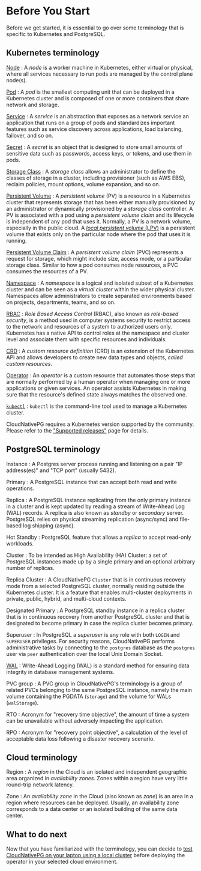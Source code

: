 # Before You Start

Before we get started, it is essential to go over some terminology that is
specific to Kubernetes and PostgreSQL.

## Kubernetes terminology

[Node](https://kubernetes.io/docs/concepts/architecture/nodes/)
: A *node* is a worker machine in Kubernetes, either virtual or physical, where
  all services necessary to run pods are managed by the control plane node(s).

[Pod](https://kubernetes.io/docs/concepts/workloads/pods/pod/)
: A *pod* is the smallest computing unit that can be deployed in a Kubernetes
  cluster and is composed of one or more containers that share network and
  storage.

[Service](https://kubernetes.io/docs/concepts/services-networking/service/)
: A *service* is an abstraction that exposes as a network service an
  application that runs on a group of pods and standardizes important features
  such as service discovery across applications, load balancing, failover, and so
  on.

[Secret](https://kubernetes.io/docs/concepts/configuration/secret/)
: A *secret* is an object that is designed to store small amounts of sensitive
  data such as passwords, access keys, or tokens, and use them in pods.

[Storage Class](https://kubernetes.io/docs/concepts/storage/storage-classes/)
: A *storage class* allows an administrator to define the classes of storage in
  a cluster, including provisioner (such as AWS EBS), reclaim policies, mount
  options, volume expansion, and so on.

[Persistent Volume](https://kubernetes.io/docs/concepts/storage/persistent-volumes/)
: A *persistent volume* (PV) is a resource in a Kubernetes cluster that
  represents storage that has been either manually provisioned by an
  administrator or dynamically provisioned by a *storage class* controller. A PV
  is associated with a pod using a *persistent volume claim* and its lifecycle is
  independent of any pod that uses it. Normally, a PV is a network volume,
  especially in the public cloud. A [*local persistent volume*
  (LPV)](https://kubernetes.io/docs/concepts/storage/volumes/#local) is a
  persistent volume that exists only on the particular node where the pod that
  uses it is running.

[Persistent Volume Claim](https://kubernetes.io/docs/concepts/storage/persistent-volumes/#persistentvolumeclaims)
: A *persistent volume claim* (PVC) represents a request for storage, which
  might include size, access mode, or a particular storage class. Similar to how
  a pod consumes node resources, a PVC consumes the resources of a PV.

[Namespace](https://kubernetes.io/docs/concepts/overview/working-with-objects/namespaces/)
: A *namespace* is a logical and isolated subset of a Kubernetes cluster and
  can be seen as a *virtual cluster* within the wider physical cluster.
  Namespaces allow administrators to create separated environments based on
  projects, departments, teams, and so on.

[RBAC](https://kubernetes.io/docs/reference/access-authn-authz/rbac/)
: *Role Based Access Control* (RBAC), also known as *role-based security*, is a
  method used in computer systems security to restrict access to the network and
  resources of a system to authorized users only. Kubernetes has a native API to
  control roles at the namespace and cluster level and associate them with
  specific resources and individuals.

[CRD](https://kubernetes.io/docs/concepts/extend-kubernetes/api-extension/custom-resources/)
: A *custom resource definition* (CRD) is an extension of the Kubernetes API
  and allows developers to create new data types and objects, *called custom
  resources*.

[Operator](https://kubernetes.io/docs/concepts/extend-kubernetes/operator/)
: An *operator* is a custom resource that automates those steps that are
  normally performed by a human operator when managing one or more applications
  or given services. An operator assists Kubernetes in making sure that the
  resource's defined state always matches the observed one.

[`kubectl`](https://kubernetes.io/docs/reference/kubectl/overview/)
: `kubectl` is the command-line tool used to manage a Kubernetes cluster.

CloudNativePG requires a Kubernetes version supported by the community. Please refer to the
["Supported releases"](supported_releases.md) page for details.

## PostgreSQL terminology

Instance
: A Postgres server process running and listening on a pair "IP address(es)"
  and "TCP port" (usually 5432).

Primary
: A PostgreSQL instance that can accept both read and write operations.

Replica
: A PostgreSQL instance replicating from the only primary instance in a
  cluster and is kept updated by reading a stream of Write-Ahead Log (WAL)
  records. A replica is also known as *standby* or *secondary* server. PostgreSQL
  relies on physical streaming replication (async/sync) and file-based log
  shipping (async).

Hot Standby
: PostgreSQL feature that allows a *replica* to accept read-only workloads.

Cluster
: To be intended as High Availability (HA) Cluster: a set of PostgreSQL
  instances made up by a single primary and an optional arbitrary number of
  replicas.

Replica Cluster
: A CloudNativePG `Cluster` that is in continuous recovery mode from a selected
  PostgreSQL cluster, normally residing outside the Kubernetes cluster. It is a
  feature that enables multi-cluster deployments in private, public, hybrid, and
  multi-cloud contexts.

Designated Primary
: A PostgreSQL standby instance in a replica cluster that is in continuous
  recovery from another PostgreSQL cluster and that is designated to become
  primary in case the replica cluster becomes primary.

Superuser
: In PostgreSQL a *superuser* is any role with both `LOGIN` and `SUPERUSER`
  privileges. For security reasons, CloudNativePG performs administrative tasks
  by connecting to the `postgres` database as the `postgres` user via `peer`
  authentication over the local Unix Domain Socket.

[WAL](https://www.postgresql.org/docs/current/wal-intro.html)
: Write-Ahead Logging (WAL) is a standard method for ensuring data integrity in
  database management systems.

PVC group
: A PVC group in CloudNativePG's terminology is a group of related PVCs
  belonging to the same PostgreSQL instance, namely the main volume containing
  the PGDATA (`storage`) and the volume for WALs (`walStorage`).

<a id="rto"></a>RTO
: Acronym for "recovery time objective", the amount of time a system can be
  unavailable without adversely impacting the application.

<a id="rpo"></a>RPO
:  Acronym for "recovery point objective", a calculation of the level of
  acceptable data loss following a disaster recovery scenario.

## Cloud terminology

Region
: A *region* in the Cloud is an isolated and independent geographic area
  organized in *availability zones*. Zones within a region have very little
  round-trip network latency.

Zone
: An *availability zone* in the Cloud (also known as *zone*) is an area in a
  region where resources can be deployed. Usually, an availability zone
  corresponds to a data center or an isolated building of the same data center.

## What to do next

Now that you have familiarized with the terminology, you can decide to
[test CloudNativePG on your laptop using a local cluster](quickstart.md) before
deploying the operator in your selected cloud environment.
